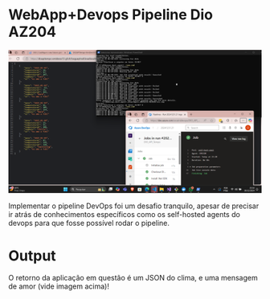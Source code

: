 # WebApp+Devops Pipeline Dio AZ204 

![Imagem Prova de Conceito](woaini.png)

Implementar o pipeline DevOps foi um desafio tranquilo, apesar de precisar ir atrás de conhecimentos específicos como os self-hosted agents do devops para que fosse possível rodar o pipeline.

# Output

O retorno da aplicação em questão é um JSON do clima, e uma mensagem de amor (vide imagem acima)!